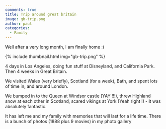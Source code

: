 ```yaml
---
comments: true
title: Trip around great britain
image: gb-trip.png
author: paul
categories:
  - Family
---
```


Well after a very long month, I am finally home :)

{% include thumbnail.html img="gb-trip.png" %}

4 days in Los Angeles, doing fun stuff at Disneyland, and California Park. Then 4 weeks in Great Britain.

We visited Wales (very briefly), Scotland (for a week), Bath, and spent lots of time in, and around London.

We bumped in to the Queen at Windsor castle (YAY !!!), threw Highland snow at each other in Scotland, scared vikings at York (Yeah right !) - it was absolutely fantastic.

It has left me and my family with memories that will last for a life time.
There is a bunch of photos (1888 plus 9 movies) in my photo gallery